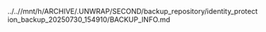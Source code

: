 ../..//mnt/h/ARCHIVE/.UNWRAP/SECOND/backup_repository/identity_protection_backup_20250730_154910/BACKUP_INFO.md